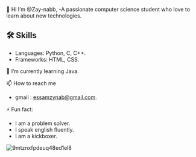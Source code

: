 👋 Hi I’m @Zay-nabb, 
  -A passionate computer science student who love to learn about new technologies.
  
## 🛠 Skills
  - Languages: Python, C, C++.
  - Frameworks: HTML, CSS.

🌱 I’m currently learning Java.

📫 How to reach me 
  - gmail : essamzynab@gmail.com.

⚡ Fun fact:
  - I am a problem solver.
  - I speak english fluently.
  - I am a kickboxer.

![9mtznxfpdeuq48ed1el8](https://github.com/Zay-nabb/Zay-nabb/assets/156392721/1fb05a83-df2d-424f-b716-e231a8e4b410)

